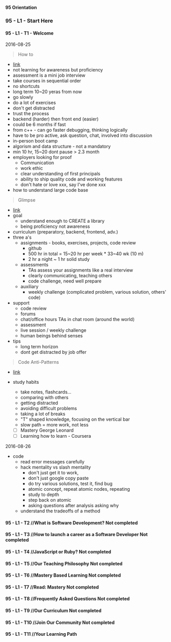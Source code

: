 **95 Orientation** 

### 95 - L1 - Start Here

#### 95 - L1 - T1 - Welcome

2016-08-25

> How to
  - [link](https://launchschool.com/blog/how-to-launch-a-career-in-software-development)
  - not learning for awareness but proficiency
  - assessment is a mini job interview
  - take courses in sequential order
  - no shortcuts
  - long term 10~20 yeras from now
  - go slowly
  - do a lot of exercises
  - don't get distracted
  - trust the process
  - backend (harder) then front end (easier)
  - could be 6 months if fast
  - from c++ - can go faster debugging, thinking logically
  - have to be pro active, ask question, chat, involved into discussion
  - in-person boot camp
  - algorism and data structure - not a mandatory
  - min 10 hr, 15~20 dont pause > 2.3 month
  - employers looking for proof
    + Communication
    + work ethic
    + clear understanding of first principals
    + ability to ship quality code and working features
    + don't hate or love xxx, say I've done xxx
  - how to understand large code base

> Glimpse
  - [link](https://launchschool.com/blog/a-glimpse-into-the-launch-school-curriculum)
  - goal
    + understand enough to CREATE a library
    + being proficiency not awareness
  - curriculum (preparatory, backend, frontend, adv.)
  - three a's
    + assignments - books, exercises, projects, code review 
      - github
      - 500 hr in total = 15~20 hr per week * 33~40 wk (10 m)
      - 2 hr a night ~ 1 hr solid study 
    + assessments
      - TAs assess your assignments like a real interview
      - clearly communicating, teaching others
      - code challenge, need well prepare
    + auxiliary
      - weekly challenge (complicated problem, various solution, others' code)
  - support
    + code review
    + forums
    + chat/office hours TAs in chat room (around the world)
    + assessment
    + live session / weekly challenge
    + human beings behind senses
  - tips
    + long term horizon
    + dont get distracted by job offer 

> Code Anti-Patterns
  - [link](https://launchschool.com/blog/webinar-learning-to-code-anti-patterns)

  - study habits
    + take notes, flashcards...
    + comparing with others
    + getting distracted
    + avoiding difficult problems
    + taking a lot of breaks
    + "T" shaped knowledge, focusing on the vertical bar
    + slow path = more work, not less
    + [ ] Mastery George Leonard
    + [ ] Learning how to learn  -  Coursera

2016-08-26

  - code
    + read error messages carefully
    + hack mentality vs slash mentality
      - don't just get it to work, 
      - don't just google copy paste
      - do try various solutions, test it, find bug
      - atomic concept, repeat atomic nodes, repeating
      - study to depth
      - step back on atomic
      - asking questions after analysis asking why
    + understand the tradeoffs of a method



#### 95 - L1 - T2	//What is Software Development?	Not completed

#### 95 - L1 - T3	//How to launch a career as a Software Developer	Not completed



#### 95 - L1 - T4	//JavaScript or Ruby?	Not completed



#### 95 - L1 - T5	//Our Teaching Philosophy	Not completed



#### 95 - L1 - T6	//Mastery Based Learning	Not completed



#### 95 - L1 - T7	//Read: Mastery	Not completed



#### 95 - L1 - T8	//Frequently Asked Questions	Not completed



#### 95 - L1 - T9	//Our Curriculum	Not completed



#### 95 - L1 - T10 //Join Our Community	Not completed



#### 95 - L1 - T11 //Your Learning Path
